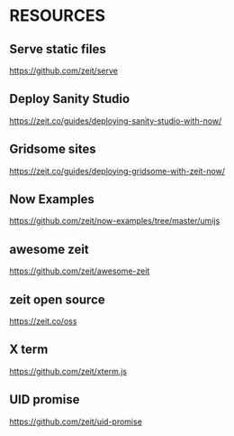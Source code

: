 RESOURCES
=========

## Serve static files

https://github.com/zeit/serve

## Deploy Sanity Studio

https://zeit.co/guides/deploying-sanity-studio-with-now/


## Gridsome sites

https://zeit.co/guides/deploying-gridsome-with-zeit-now/

## Now Examples

https://github.com/zeit/now-examples/tree/master/umijs

## awesome zeit

https://github.com/zeit/awesome-zeit

## zeit open source

https://zeit.co/oss

## X term

https://github.com/zeit/xterm.js

## UID promise

https://github.com/zeit/uid-promise